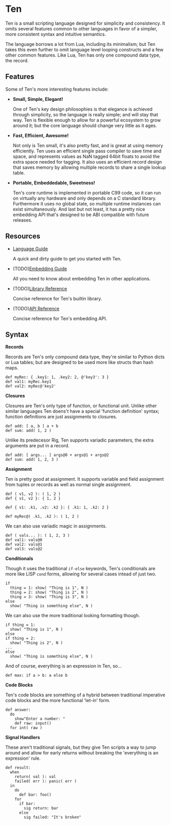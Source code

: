 # Ten
Ten is a small scripting language designed for simplicity and consistency.  It
omits several features common to other languages in favor of a simpler, more
consistent syntax and intuitive semantics.

The language borrows a lot from Lua, including its minimalism; but Ten takes
this even further to omit language level looping constructs and a few other
common features.  Like Lua, Ten has only one compound data type, the record.

## Features
Some of Ten's more interesting features include:

* **Small, Simple, Elegant!**

  One of Ten's key design philosophies is that elegance is achieved through
  simplicity, so the language is really simple; and will stay that way.  Ten
  is flexible enough to allow for a powerful ecosystem to grow around it; but
  the core language should change very little as it ages.

* **Fast, Efficient, Awesome!**

  Not only is Ten small, it's also pretty fast, and is great at using memory
  efficiently.  Ten uses an efficient single pass compiler to save time and
  space, and represents values as NaN tagged 64bit floats to avoid the extra
  space needed for tagging.  It also uses an efficient record design that
  saves memory by allowing multiple records to share a single lookup table.

* **Portable, Embeddedable, Sweetness!**

  Ten's core runtime is implemented in portable C99 code, so it can run on
  virtually any hardware and only depends on a C standard library.
  Furthermore it uses no global state, so multiple runtime instances can
  exist simultaneously.  And last but not least, it has a pretty nice embedding
  API that's designed to be ABI compatible with future releases.


## Resources

* [Language Guide](https://github.com/ten-lang/docs/LanguageGuide.md)

  A quick and dirty guide to get you started with Ten.

* (TODO)[Embedding Guide](EmbeddingGuide)

  All you need to know about embedding Ten in other applications.

* (TODO)[Library Reference](LibReference)

  Concise reference for Ten's builtin library.

* (TODO)[API Reference](ApiReference)

  Concise reference for Ten's embedding API.

## Syntax

**Records**

Records are Ten's only compound data type, they're similar to Python dicts
or Lua tables; but are designed to be used more like structs than hash maps.

    def myRec: { .key1: 1, .key2: 2, @'key3': 3 }
    def val1: myRec.key1
    def val2: myRec@'key2'


**Closures**

Closures are Ten's only type of function, or functional unit.  Unlike other
similar languages Ten doens't have a special 'function definition' syntax;
function definitions are just assignments to closures.

    def add: [ a, b ] a + b
    def sum: add( 1, 2 )

Unlike its predecesor Rig, Ten supports variadic parameters, the extra arguments
are put in a record.

    def add: [ args... ] args@0 + args@1 + args@2
    def sum: add( 1, 2, 3 )

**Assignment**

Ten is pretty good at assignment.  It supports variable and field assignment
from tuples or records as well as normal single assignment.

    def ( v1, v2 ): ( 1, 2 )
    def { v1, v2 }: { 1, 2 }

    def { v1: .k1, .v2: .k2 }: { .k1: 1, .k2: 2 }

    def myRec@( .k1, .k2 ): ( 1, 2 )

We can also use variadic magic in assignments.

    def ( vals... ): ( 1, 2, 3 )
    def val1: vals@0
    def val2: vals@1
    def val3: vals@2

**Conditionals**

Though it uses the traditional `if-else` keywords, Ten's conditionals are more
like LISP `cond` forms, allowing for several cases intead of just two.

    if
      thing = 1: show( "Thing is 1", N )
      thing = 2: show( "Thing is 2", N )
      thing = 3: show( "Thing is 3", N )
    else
      show( "Thing is something else", N )

We can also use the more traditional looking formatting though.

    if thing = 1:
      show( "Thing is 1", N )
    else
    if thing = 2:
      show( "Thing is 2", N )
    ...
    else
      show( "Thing is something else", N )

And of course, everything is an expression in Ten, so...

    def max: if a > b: a else b


**Code Blocks**

Ten's code blocks are something of a hybrid between traditional imperative
code blocks and the more functional 'let-in' form.

    def answer:
      do
        show"Enter a number: "
        def raw: input()
      for int( raw )

**Signal Handlers**

These aren't traditional signals, but they give Ten scripts a way to
jump around and allow for early returns without breaking the 'everything is
an expression' rule.

    def result:
      when
        return( val ): val
        failed( err ): panic( err )
      in
        do
          def bar: foo()
        for
          if bar:
            sig return: bar
          else
            sig failed: "It's broken"
